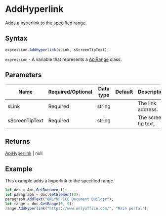 # AddHyperlink

Adds a hyperlink to the specified range.

## Syntax

```javascript
expression.AddHyperlink(sLink, sScreenTipText);
```

`expression` - A variable that represents a [ApiRange](../ApiRange.md) class.

## Parameters

| **Name** | **Required/Optional** | **Data type** | **Default** | **Description** |
| ------------- | ------------- | ------------- | ------------- | ------------- |
| sLink | Required | string |  | The link address. |
| sScreenTipText | Required | string |  | The screen tip text. |

## Returns

[ApiHyperlink](../../ApiHyperlink/ApiHyperlink.md) | null

## Example

This example adds a hyperlink to the specified range.

```javascript
let doc = Api.GetDocument();
let paragraph = doc.GetElement(0);
paragraph.AddText("ONLYOFFICE Document Builder");
let range = doc.GetRange(0, 9);
range.AddHyperlink("https://www.onlyoffice.com/", "Main portal");
```
